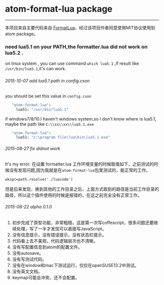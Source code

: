 # atom-format-lua package
---
本项目来自主要代码来自 [FormatLua](https://github.com/denglf/FormatLua)，经过该项目作者同意使用MIT协议使用到atom package。

### need lua5.1 on your PATH,the formatter.lua did not work on lua5.2 .

on linux system , you can use command `which lua5.1` ,if result like `/usr/bin/lua5.1`,it's can work.
###

###### 2015-10-07 add lua5.1 path in config.cson

you should be set this value in `config.cson`
```cson
   "atom-format-lua":
     lua51: "/usr/bin/lua5.1"
```
if windows7/8/10.I haven't windows system,so I don't know where is lua5.1, maybe the  path like `C:\\xx\\xx\\lua5.1.exe`
```cson
   "atom-format-lua":
     lua51: "c:\program file\lua\bin\lua5.1.exe"
```

###### 2015-08-27 fix didnot work
It's my error.
在设置 formatter.lua 工作环境变量的时候取值如下，之前测试的时候没有发现问题,因为我就是在`atom-format-lua`包里测试的，能正常的工作。
```coffescript
wkspc=path.resolve('./luacode')
```
但是后来发现，换到其他的工作目录之后，上面方式取到的路径是当前工作目录的路径，所以这个插件使用的时候是报错的，在这之前完全没有正常工作。

###### 2015-08-22 alpha 0.1.0
1. 初步完成了原型功能，非常粗糙，这是第一次写coffescript，很多问题还要继续处理，写了一半才发现可以直接写JavaScript。
1. 没有信息提示，没有错误提示，没有状态栏提示。
1. 代码看上去不美观，代码逻辑层次也不清晰。
1. 没有写配置信息到atom的配置文件。
1. 没有autosave。
1. 没有写测试代码。
1. 没有在window和mac下测试运行，仅仅在openSUSE13.2中测试。
1. 没有英文文档。
1. keymap可能会冲突，还不会配置。

